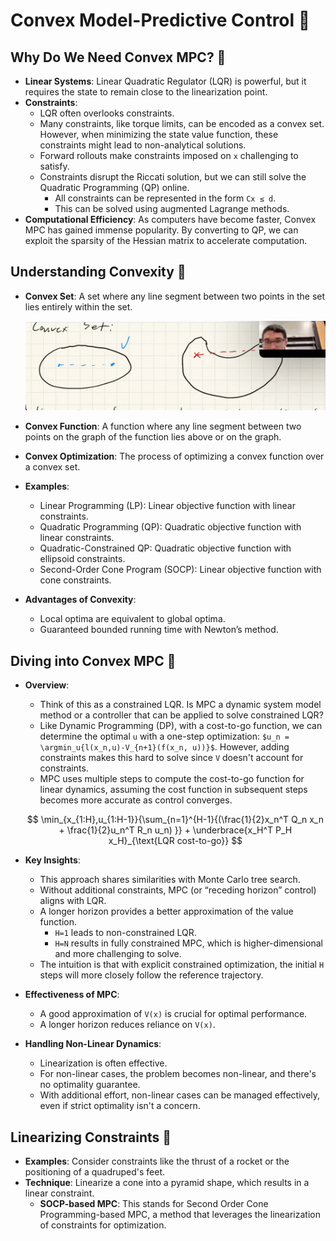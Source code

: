 # Convex Model-Predictive Control 🚀

## Why Do We Need Convex MPC? 🤔

- **Linear Systems**: Linear Quadratic Regulator (LQR) is powerful, but it requires the state to remain close to the linearization point.
- **Constraints**: 
    - LQR often overlooks constraints.
    - Many constraints, like torque limits, can be encoded as a convex set. However, when minimizing the state value function, these constraints might lead to non-analytical solutions.
    - Forward rollouts make constraints imposed on `x` challenging to satisfy.
    - Constraints disrupt the Riccati solution, but we can still solve the Quadratic Programming (QP) online.
        - All constraints can be represented in the form `Cx ≤ d`.
        - This can be solved using augmented Lagrange methods.
- **Computational Efficiency**: As computers have become faster, Convex MPC has gained immense popularity. By converting to QP, we can exploit the sparsity of the Hessian matrix to accelerate computation.

## Understanding Convexity 📐

- **Convex Set**: A set where any line segment between two points in the set lies entirely within the set.

    ![Convex Set](figs/convexSet.png)

- **Convex Function**: A function where any line segment between two points on the graph of the function lies above or on the graph.
- **Convex Optimization**: The process of optimizing a convex function over a convex set.
- **Examples**:
    - Linear Programming (LP): Linear objective function with linear constraints.
    - Quadratic Programming (QP): Quadratic objective function with linear constraints.
    - Quadratic-Constrained QP: Quadratic objective function with ellipsoid constraints.
    - Second-Order Cone Program (SOCP): Linear objective function with cone constraints.
- **Advantages of Convexity**:
    - Local optima are equivalent to global optima.
    - Guaranteed bounded running time with Newton’s method.

## Diving into Convex MPC 🌊

- **Overview**:
    - Think of this as a constrained LQR. Is MPC a dynamic system model method or a controller that can be applied to solve constrained LQR?
    - Like Dynamic Programming (DP), with a cost-to-go function, we can determine the optimal `u` with a one-step optimization: `$u_n = \argmin_u{l(x_n,u)-V_{n+1}(f(x_n, u))}$`. However, adding constraints makes this hard to solve since `V` doesn't account for constraints.
    - MPC uses multiple steps to compute the cost-to-go function for linear dynamics, assuming the cost function in subsequent steps becomes more accurate as control converges.

    $$
    \min_{x_{1:H},u_{1:H-1}}{\sum_{n=1}^{H-1}{(\frac{1}{2}x_n^T Q_n x_n + \frac{1}{2}u_n^T R_n u_n) }} + \underbrace{x_H^T P_H x_H}_{\text{LQR cost-to-go}}
    $$

- **Key Insights**:
    - This approach shares similarities with Monte Carlo tree search.
    - Without additional constraints, MPC (or “receding horizon” control) aligns with LQR.
    - A longer horizon provides a better approximation of the value function.
        - `H=1` leads to non-constrained LQR.
        - `H=N` results in fully constrained MPC, which is higher-dimensional and more challenging to solve.
    - The intuition is that with explicit constrained optimization, the initial `H` steps will more closely follow the reference trajectory.
- **Effectiveness of MPC**:
    - A good approximation of `V(x)` is crucial for optimal performance.
    - A longer horizon reduces reliance on `V(x)`.
- **Handling Non-Linear Dynamics**:
    - Linearization is often effective.
    - For non-linear cases, the problem becomes non-linear, and there's no optimality guarantee.
    - With additional effort, non-linear cases can be managed effectively, even if strict optimality isn't a concern.

## Linearizing Constraints 🔗

- **Examples**: Consider constraints like the thrust of a rocket or the positioning of a quadruped's feet.
- **Technique**: Linearize a cone into a pyramid shape, which results in a linear constraint.
    - **SOCP-based MPC**: This stands for Second Order Cone Programming-based MPC, a method that leverages the linearization of constraints for optimization.